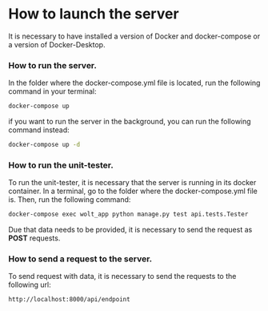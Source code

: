 # How to launch the server

It is necessary to have installed a version of Docker and docker-compose or a version of Docker-Desktop.

### How to run the server.

In the folder where the docker-compose.yml file is located, run the following command in your terminal:

```bash
docker-compose up
```

if you want to run the server in the background, you can run the following command instead:

```bash
docker-compose up -d
```

### How to run the unit-tester.

To run the unit-tester, it is necessary that the server is running in its docker container. In a terminal, go to the folder where the docker-compose.yml file is. Then, run the following command:

```bash
docker-compose exec wolt_app python manage.py test api.tests.Tester
```

Due that data needs to be provided, it is necessary to send the request as **POST** requests.

### How to send a request to the server.

To send request with data, it is necessary to send the requests to the following url:

```bash
http://localhost:8000/api/endpoint
```
